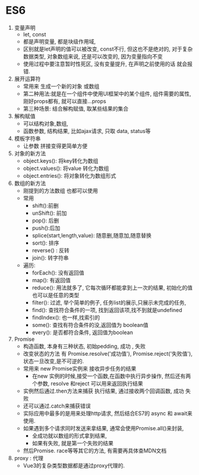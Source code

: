 # ES6

1. 变量声明
   - let, const
   - 都是声明变量, 都是块级作用域, 
   - 区别就是let声明的值可以被改变, const不行, 但这也不是绝对的, 对于复杂数据类型, 对象数组来说, 还是可以改变的, 因为变量指向不变
   - 使用过程中要注意暂时性死区, 没有变量提升, 在声明之前使用的话 就会报错.
2. 展开运算符
   - 常用来 生成一个新的对象 或数组
   - 第二种用法:就是在一个组件中使用UI框架中的某个组件, 组件需要的属性, 刚好props都有, 就可以直接...props
   - 第三种场景: 结合解构赋值, 取某些结果的集合
3. 解构赋值
   - 可以结构对象,数组, 
   - 函数参数, 结构结果, 比如ajax请求, 只取 data, status等
4. 模板字符串
   - 让参数 拼接变得更简单方便
5. 对象的新方法
   - object.keys(): 将key转化为数组
   - object.values(): 将value 转化为数组
   - object.entries(): 将对象转化为数组形式
6. 数组的新方法
   - 刚提到的方法数组 也都可以使用
   - 常用
       - shift():前删 
       - unShift(): 前加
       - pop(): 后删
       - push():后加
       - splice(start,length,value): 随意删,随意加,随意替换
       - sort(): 排序
       - reverse() : 反转
       - join(): 转字符串
   - 遍历:
       - forEach(): 没有返回值
       - map(): 有返回值
       - reduce(): 用法就多了, 它每次循环都能拿到上一次的结果, 初始化的值也可以是任意的类型
       - filter(): 过滤, 举个简单的例子, 任务list的展示,只展示未完成的任务,
       - find(): 查找符合条件的一项, 找到返回该项,找不到就是undefined
       - findIndex(): 也一样,找索引的
       - some(): 查找有符合条件的没,返回值为 boolean值
       - every(): 是否都符合条件, 返回值为boolean
7. Promise 
    - 构造函数, 本身有三种状态, 初始pedding, 成功 , 失败 
    - 改变状态的方法 有 Promise.resolve('成功值'), Promise.reject('失败值'), 状态一旦改变,是不可逆的.
    - 常用来 new Promise实例来 接收异步任务的结果
        - 在new 实例的时候,接受一个函数,在函数中执行异步操作, 然后还有两个参数, resolve 和reject 可以用来返回执行结果
    - 实例然后通过.then方法来捕获 执行结果, 通过接收两个回调函数, 成功 失败
    - 还可以通过.catch来捕获错误
    - 实际应用中最多的是用来处理http请求, 然后结合ES7的 async 和 await来使用.
    - 如果遇到多个请求同时发送来拿结果, 通常会使用Promise.all()来封装, 
        - 全成功就以数组的形式拿到结果, 
        - 如果有失败, 就是第一个失败的结果
    - 然后Promise. race等等其它的方法, 有需要再具体查MDN文档
8. proxy : 代理
    - Vue3的复杂类型数据都是通过proxy代理的.